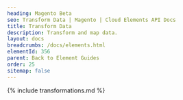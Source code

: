 ```yaml
---
heading: Magento Beta
seo: Transform Data | Magento | Cloud Elements API Docs
title: Transform Data
description: Transform and map data.
layout: docs
breadcrumbs: /docs/elements.html
elementId: 356
parent: Back to Element Guides
order: 25
sitemap: false
---
```


{% include transformations.md %}
